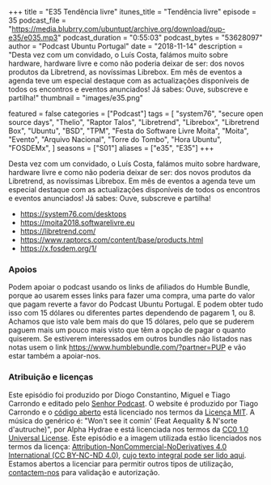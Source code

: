 +++
title = "E35 Tendência livre"
itunes_title = "Tendência livre"
episode = 35
podcast_file = "https://media.blubrry.com/ubuntupt/archive.org/download/pup-e35/e035.mp3"
podcast_duration = "0:55:03"
podcast_bytes = "53628097"
author = "Podcast Ubuntu Portugal"
date = "2018-11-14"
description = "Desta vez com um convidado, o Luís Costa, falámos muito sobre hardware, hardware livre e como não poderia deixar de ser: dos novos produtos da Libretrend, as novíssimas Librebox. Em mês de eventos a agenda teve um especial destaque com as actualizações disponíveis de todos os encontros e eventos anunciados! Já sabes: Ouve, subscreve e partilha!"
thumbnail = "images/e35.png"

featured = false
categories = ["Podcast"]
tags = [
  "system76",
  "secure open source days",
  "Thelio",
  "Raptor Talos",
  "Libretrend",
  "Librebox",
  "Libretrend Box",
  "Ubuntu",
  "BSD",
  "TPM",
  "Festa do Software Livre Moita",
  "Moita",
  "Evento",
  "Arquivo Nacional",
  "Torre do Tombo",
  "Hora Ubuntu",
  "FOSDEMx",
]
seasons = ["S01"]
aliases = ["e35", "E35"]
+++

Desta vez com um convidado, o Luís Costa, falámos muito sobre hardware, hardware livre e como não poderia deixar de ser: dos novos produtos da Libretrend, as novíssimas Librebox. Em mês de eventos a agenda teve um especial destaque com as actualizações disponíveis de todos os encontros e eventos anunciados! Já sabes: Ouve, subscreve e partilha!

* https://system76.com/desktops
* https://moita2018.softwarelivre.eu
* https://libretrend.com/
* https://www.raptorcs.com/content/base/products.html
* https://x.fosdem.org/1/


### Apoios
Podem apoiar o podcast usando os links de afiliados do Humble Bundle, porque ao usarem esses links para fazer uma compra, uma parte do valor que pagam reverte a favor do Podcast Ubuntu Portugal.
E podem obter tudo isso com 15 dólares ou diferentes partes dependendo de pagarem 1, ou 8.
Achamos que isto vale bem mais do que 15 dólares, pelo que se puderem paguem mais um pouco mais visto que têm a opção de pagar o quanto quiserem.
Se estiverem interessados em outros bundles não listados nas notas usem o link https://www.humblebundle.com/?partner=PUP e vão estar também a apoiar-nos.

### Atribuição e licenças
Este episódio foi produzido por Diogo Constantino, Miguel e Tiago Carrondo e editado pelo [Senhor Podcast](https://senhorpodcast.pt/).
O website é produzido por Tiago Carrondo e o [código aberto](https://gitlab.com/podcastubuntuportugal/website) está licenciado nos termos da [Licença MIT](https://gitlab.com/podcastubuntuportugal/website/main/LICENSE).
A música do genérico é: "Won't see it comin' (Feat Aequality & N'sorte d'autruche)", por Alpha Hydrae e está licenciada nos termos da [CC0 1.0 Universal License](https://creativecommons.org/publicdomain/zero/1.0/).
Este episódio e a imagem utilizada estão licenciados nos termos da licença: [Attribution-NonCommercial-NoDerivatives 4.0 International (CC BY-NC-ND 4.0)](https://creativecommons.org/licenses/by-nc-nd/4.0/), [cujo texto integral pode ser lido aqui](https://creativecommons.org/licenses/by-nc-nd/4.0/legalcode). Estamos abertos a licenciar para permitir outros tipos de utilização, [contactem-nos](https://podcastubuntuportugal.org/contactos) para validação e autorização.

